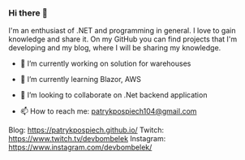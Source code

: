 ### Hi there 👋

I'm an enthusiast of .NET and programming in general. I love to gain knowledge and share it.
On my GitHub you can find projects that I'm developing and my blog, where I will be sharing my knowledge. 

- 🔭 I’m currently working on solution for warehouses
- 🌱 I’m currently learning Blazor, AWS
- 👯 I’m looking to collaborate on .Net backend application

- 📫 How to reach me: patrykpospiech104@gmail.com

Blog: https://patrykpospiech.github.io/
Twitch: https://www.twitch.tv/devbombelek
Instagram: https://www.instagram.com/devbombelek/
<!--
**PatrykPospiech/PatrykPospiech** is a ✨ _special_ ✨ repository because its `README.md` (this file) appears on your GitHub profile.

Here are some ideas to get you started:

- 🔭 I’m currently working on solution for warehouses
- 🌱 I’m currently learning ...
- 👯 I’m looking to collaborate on ...
- 🤔 I’m looking for help with ...
- 💬 Ask me about ...
- 📫 How to reach me: ...
- 😄 Pronouns: ...
- ⚡ Fun fact: ...
-->

